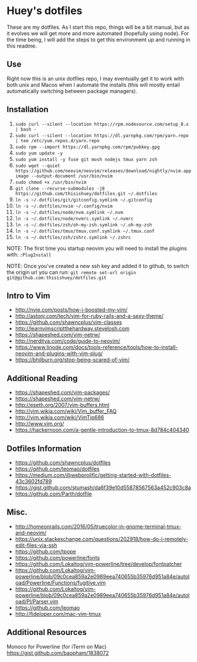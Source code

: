 # Huey's dotfiles
These are my dotfiles. As I start this repo, things will be a bit manual, but as it evolves we will get more and more automated (hopefully using node). For the time being, I will add the steps to get this environment up and running in this readme.

## Use
Right now this is an unix dotfiles repo, I may eventually get it to work with both unix and Macos when I automate the installs (this will mostly entail automatically switching between package managers).

## Installation
1. `sudo curl --silent --location https://rpm.nodesource.com/setup_8.x | bash -`
1. `sudo curl --silent --location https://dl.yarnpkg.com/rpm/yarn.repo | tee /etc/yum.repos.d/yarn.repo`
1. `sudo rpm --import https://dl.yarnpkg.com/rpm/pubkey.gpg`
1. `sudo yum update -y`
1. `sudo yum install -y fuse git mosh nodejs tmux yarn zsh`
1. `sudo wget --quiet https://github.com/neovim/neovim/releases/download/nightly/nvim.appimage --output-document /usr/bin/nvim`
1. `sudo chmod +x /usr/bin/nvim`
1. `git clone --recurse-submodules -j8 https://github.com/thisishuey/dotfiles.git ~/.dotfiles`
1. `ln -s ~/.dotfiles/git/gitconfig.symlink ~/.gitconfig`
1. `ln -s ~/.dotfiles/nvim ~/.config/nvim`
1. `ln -s ~/.dotfiles/node/nvm.symlink ~/.nvm`
1. `ln -s ~/.dotfiles/node/nvmrc.symlink ~/.nvmrc`
1. `ln -s ~/.dotfiles/zsh/oh-my-zsh.symlink ~/.oh-my-zsh`
1. `ln -s ~/.dotfiles/tmux/tmux.conf.symlink ~/.tmux.conf`
1. `ln -s ~/.dotfiles/zsh/zshrc.symlink ~/.zshrc`

NOTE: The first time you startup neovim you will need to install the plugins with:
`:PlugInstall`

NOTE: Once you've created a new ssh key and added it to github, to switch the origin url you can run:
`git remote set-url origin git@github.com:thisishuey/dotfiles.git`

## Intro to Vim
* http://nvie.com/posts/how-i-boosted-my-vim/
* http://astonj.com/tech/vim-for-ruby-rails-and-a-sexy-theme/
* https://github.com/shawncplus/vim-classes
* http://learnvimscriptthehardway.stevelosh.com
* https://shapeshed.com/vim-netrw/
* http://nerditya.com/code/guide-to-neovim/
* https://www.linode.com/docs/tools-reference/tools/how-to-install-neovim-and-plugins-with-vim-plug/
* https://bhilburn.org/stop-being-scared-of-vim/

## Additional Reading
* https://shapeshed.com/vim-packages/
* https://shapeshed.com/vim-netrw/
* http://eseth.org/2007/vim-buffers.html
* http://vim.wikia.com/wiki/Vim_buffer_FAQ
* http://vim.wikia.com/wiki/VimTip686
* http://www.vim.org/
* https://hackernoon.com/a-gentle-introduction-to-tmux-8d784c404340

## Dotfiles Information
* https://github.com/shawncplus/dotfiles
* https://github.com/leomao/dotfiles
* https://medium.com/@webprolific/getting-started-with-dotfiles-43c3602fd789
* https://gist.github.com/stumash/da6f39e10d55878567563a452c903c8a
* https://github.com/Parth/dotfile

## Misc.
* http://homeonrails.com/2016/05/truecolor-in-gnome-terminal-tmux-and-neovim/
* https://unix.stackexchange.com/questions/202918/how-do-i-remotely-edit-files-via-ssh
* https://github.com/tpope
* https://github.com/powerline/fonts
* https://github.com/Lokaltog/vim-powerline/tree/develop/fontpatcher
* https://github.com/Lokaltog/vim-powerline/blob/09c0cea859a2e0989eea740655b35976d951a84e/autoload/Powerline/Functions/fugitive.vim
* https://github.com/Lokaltog/vim-powerline/blob/09c0cea859a2e0989eea740655b35976d951a84e/autoload/Pl/Parser.vim
* https://github.com/leomao
* http://fideloper.com/mac-vim-tmux

## Additional Resources
Monoco for Powerline (for iTerm on Mac) https://gist.github.com/baopham/1838072

